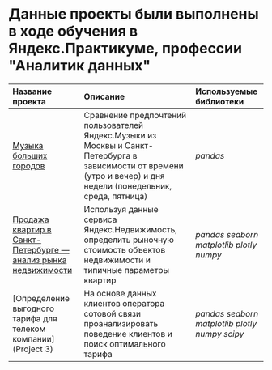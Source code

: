 # Данные проекты были выполнены в ходе обучения в Яндекс.Практикуме, профессии "Аналитик данных"

| Название проекта | Описание | Используемые библиотеки | 
| :---------------------- | :---------------------- | :---------------------- |
| [Музыка больших городов](big_cities_music) | Сравнение предпочтений пользователей Яндекс.Музыки из Москвы и Санкт-Петербурга в зависимости от времени (утро и вечер) и дня недели (понедельник, среда, пятница)| *pandas* |
| [Продажа квартир в Санкт-Петербурге — анализ рынка недвижимости](Project-2) | Используя данные сервиса Яндекс.Недвижимость, определить рыночную стоимость объектов недвижимости и типичные параметры квартир| *pandas* *seaborn* *matplotlib* *plotly* *numpy* |
| [Определение выгодного тарифа для телеком компании](Project 3) | На основе данных клиентов оператора сотовой связи проанализировать поведение клиентов и поиск оптимального тарифа| *pandas* *seaborn* *matplotlib* *plotly* *numpy* *scipy* |
